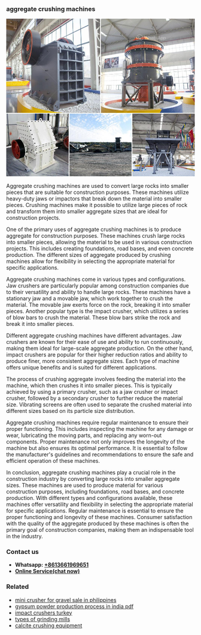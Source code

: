 <h3>aggregate crushing machines</h3><img src='1708499168.jpg' alt=''><p>Aggregate crushing machines are used to convert large rocks into smaller pieces that are suitable for construction purposes. These machines utilize heavy-duty jaws or impactors that break down the material into smaller pieces. Crushing machines make it possible to utilize large pieces of rock and transform them into smaller aggregate sizes that are ideal for construction projects.</p><p>One of the primary uses of aggregate crushing machines is to produce aggregate for construction purposes. These machines crush large rocks into smaller pieces, allowing the material to be used in various construction projects. This includes creating foundations, road bases, and even concrete production. The different sizes of aggregate produced by crushing machines allow for flexibility in selecting the appropriate material for specific applications.</p><p>Aggregate crushing machines come in various types and configurations. Jaw crushers are particularly popular among construction companies due to their versatility and ability to handle large rocks. These machines have a stationary jaw and a movable jaw, which work together to crush the material. The movable jaw exerts force on the rock, breaking it into smaller pieces. Another popular type is the impact crusher, which utilizes a series of blow bars to crush the material. These blow bars strike the rock and break it into smaller pieces.</p><p>Different aggregate crushing machines have different advantages. Jaw crushers are known for their ease of use and ability to run continuously, making them ideal for large-scale aggregate production. On the other hand, impact crushers are popular for their higher reduction ratios and ability to produce finer, more consistent aggregate sizes. Each type of machine offers unique benefits and is suited for different applications.</p><p>The process of crushing aggregate involves feeding the material into the machine, which then crushes it into smaller pieces. This is typically achieved by using a primary crusher, such as a jaw crusher or impact crusher, followed by a secondary crusher to further reduce the material size. Vibrating screens are often used to separate the crushed material into different sizes based on its particle size distribution.</p><p>Aggregate crushing machines require regular maintenance to ensure their proper functioning. This includes inspecting the machine for any damage or wear, lubricating the moving parts, and replacing any worn-out components. Proper maintenance not only improves the longevity of the machine but also ensures its optimal performance. It is essential to follow the manufacturer's guidelines and recommendations to ensure the safe and efficient operation of these machines.</p><p>In conclusion, aggregate crushing machines play a crucial role in the construction industry by converting large rocks into smaller aggregate sizes. These machines are used to produce material for various construction purposes, including foundations, road bases, and concrete production. With different types and configurations available, these machines offer versatility and flexibility in selecting the appropriate material for specific applications. Regular maintenance is essential to ensure the proper functioning and longevity of these machines. Consumer satisfaction with the quality of the aggregate produced by these machines is often the primary goal of construction companies, making them an indispensable tool in the industry.</p><h3>Contact us</h3><ul><li><strong>Whatsapp:&nbsp;<a href="https://wa.me/8613661969651">+8613661969651</a></strong></li><li><a href="https://swt.shibang-china.com/?git&amp;zhl&amp;aggregate crushing machines"><strong>Online Service(chat now)</strong></a></li></ul><h3>Related</h3><ul><li><a href='mini crusher for gravel sale in philippines.md'>mini crusher for gravel sale in philippines</a></li><li><a href='gypsum powder production process in india pdf.md'>gypsum powder production process in india pdf</a></li><li><a href='impact crushers turkey.md'>impact crushers turkey</a></li><li><a href='types of grinding mills.md'>types of grinding mills</a></li><li><a href='calcite crushing equipment.md'>calcite crushing equipment</a></li></ul>
